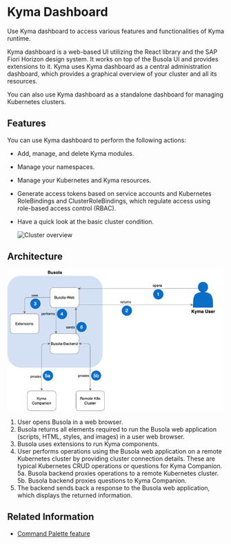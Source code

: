 # Kyma Dashboard

Use Kyma dashboard to access various features and functionalities of Kyma runtime.

Kyma dashboard is a web-based UI utilizing the React library and the SAP Fiori Horizon design system. It works on top of the Busola UI and provides extensions to it. Kyma uses Kyma dashboard as a central administration dashboard, which provides a graphical overview of your cluster and all its resources.

You can also use Kyma dashboard as a standalone dashboard for managing Kubernetes clusters.

## Features

You can use Kyma dashboard to perform the following actions:

- Add, manage, and delete Kyma modules.
- Manage your namespaces.
- Manage your Kubernetes and Kyma resources.
- Generate access tokens based on service accounts and Kubernetes RoleBindings and ClusterRoleBindings, which regulate access using role-based access control (RBAC).
- Have a quick look at the basic cluster condition.

  ![Cluster overview](../user/assets/dashboard.png)

## Architecture

![Busola architecture](assets/busola_architecture.png)

1. User opens Busola in a web browser.
2. Busola returns all elements required to run the Busola web application (scripts, HTML, styles, and images) in a user web browser.
3. Busola uses extensions to run Kyma components.
4. User performs operations using the Busola web application on a remote Kubernetes cluster by providing cluster connection details. These are typical Kubernetes CRUD operations or questions for Kyma Companion.
   5a. Busola backend proxies operations to a remote Kubernetes cluster.
   5b. Busola backend proxies questions to Kyma Companion.
5. The backend sends back a response to the Busola web application, which displays the returned information.

## Related Information

- [Command Palette feature](../user/01-20-command-palette.md)
